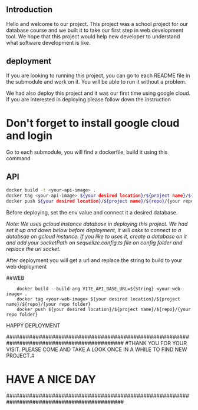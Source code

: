 ## Introduction

Hello and welcome to our project. This project was a school project for our database course and we built it to take our first step in web development tool.
We hope that this project would help new developer to understand what software development is like.

## deployment

If you are looking to running this project, you can go to each README file in the submodule and work on it. You will be able to run it without a problem.

We had also deploy this project and it was our first time using google cloud. If you are interested in deploying please follow down the instruction


# Don't forget to install google cloud and login 

 Go to each submodule, you will find a dockerfile, build it using this command

## API

```bash
docker build -t <your-api-image> .
docker tag <your-api-image> ${your desired location}/${project name}/${repo}/{your repo folder}
docker push ${your desired location}/${project name}/${repo}/{your repo folder}
```
Before deploying, set the env value and connect it a desired database. 
 
*Note: We uses gcloud instance database in deploying this project. We had set it up and down below before deployment, it will asks to connect to a databsae on gcloud instance. If you like to uses it, create a database on it and add your socketPath on sequelize.config.ts file on config folder and replace the url socket.*

After deployment you will get a url and replace the string to build to your web deployment

##WEB
```
    docker build --build-arg VITE_API_BASE_URL=${String} <your-web-image> .
    docker tag <your-web-image> ${your desired location}/${project name}/${repo}/{your repo folder}
    docker push ${your desired location}/${project name}/${repo}/{your repo folder}
```

HAPPY DEPLOYMENT

############################################################################################
#THANK YOU FOR YOUR VISIT. PLEASE COME AND TAKE A LOOK ONCE IN A WHILE TO FIND NEW PROJECT.# 
#                                   HAVE A NICE DAY                                        #
############################################################################################
